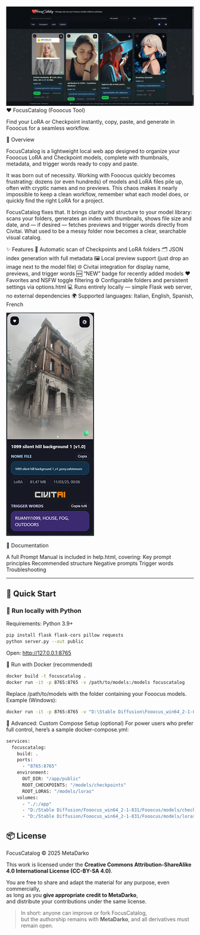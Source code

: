 ![FocusCatalog Screenshot](public/sample1.jpg)
❤️ FocusCatalog (Fooocus Tool)

Find your LoRA or Checkpoint instantly, copy, paste, and generate in Fooocus for a seamless workflow.

🧭 Overview

FocusCatalog is a lightweight local web app designed to organize your Fooocus LoRA and Checkpoint models, complete with thumbnails, metadata, and trigger words ready to copy and paste.

It was born out of necessity.
Working with Fooocus quickly becomes frustrating: dozens (or even hundreds) of models and LoRA files pile up, often with cryptic names and no previews.
This chaos makes it nearly impossible to keep a clean workflow, remember what each model does, or quickly find the right LoRA for a project.

FocusCatalog fixes that.
It brings clarity and structure to your model library: scans your folders, generates an index with thumbnails, shows file size and date, and — if desired — fetches previews and trigger words directly from Civitai.
What used to be a messy folder now becomes a clear, searchable visual catalog.

✨ Features
🧩 Automatic scan of Checkpoints and LoRA folders
🗂️ JSON index generation with full metadata
🖼️ Local preview support (just drop an image next to the model file)
🌐 Civitai integration for display name, previews, and trigger words
🆕 “NEW” badge for recently added models
❤️ Favorites and NSFW toggle filtering
⚙️ Configurable folders and persistent settings via options.html
💻 Runs entirely locally — simple Flask web server, no external dependencies
🌍 Supported languages: Italian, English, Spanish, French

![FocusCatalog Screenshot](public/sample2.png)

📖 Documentation

A full Prompt Manual is included in help.html, covering:
Key prompt principles
Recommended structure
Negative prompts
Trigger words
Troubleshooting

---

## 🚀 Quick Start

### 🧩 Run locally with Python
Requirements: Python 3.9+

```bash
pip install flask flask-cors pillow requests
python server.py --out public
```
Open: http://127.0.0.1:8765

🐳 Run with Docker (recommended)
```bash
docker build -t focuscatalog .
docker run -it -p 8765:8765 -v /path/to/models:/models focuscatalog
```
Replace /path/to/models with the folder containing your Fooocus models.
Example (Windows):
```bash
docker run -it -p 8765:8765 -v "D:\Stable Diffusion\Fooocus_win64_2-1-831\Fooocus\models:/models" focuscatalog
```
🧰 Advanced: Custom Compose Setup (optional)
For power users who prefer full control, here’s a sample docker-compose.yml:
```bash
services:
  focuscatalog:
    build: .
    ports:
      - "8765:8765"
    environment:
      OUT_DIR: "/app/public"
      ROOT_CHECKPOINTS: "/models/checkpoints"
      ROOT_LORAS: "/models/loras"
    volumes:
      - "./:/app"
      - "D:/Stable Diffusion/Fooocus_win64_2-1-831/Fooocus/models/checkpoints:/models/checkpoints:ro"
      - "D:/Stable Diffusion/Fooocus_win64_2-1-831/Fooocus/models/loras:/models/loras:ro"
```
## 📦 License

FocusCatalog © 2025 MetaDarko

This work is licensed under the **Creative Commons Attribution-ShareAlike 4.0 International License (CC-BY-SA 4.0)**.

You are free to share and adapt the material for any purpose, even commercially,  
as long as you **give appropriate credit to MetaDarko**,  
and distribute your contributions under the same license.

> In short: anyone can improve or fork FocusCatalog,  
> but the authorship remains with **MetaDarko**, and all derivatives must remain open.

